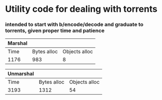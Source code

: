 # Utility code for dealing with torrents

### intended to start with b/encode/decode and graduate to torrents, given proper time and patience

__Marshal__ | | |
-----|-------------|-------------|
Time | Bytes alloc | Objects alloc |
1176 | 983 | 8 |

__Unmarshal__ | | | 
-----|-------------|-------------|
Time | Bytes alloc | Objects alloc |
3193 | 1312 | 54 |
